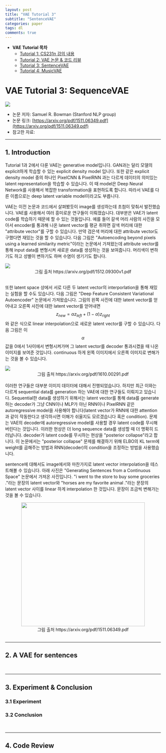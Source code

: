 ```yaml
---
layout: post
title: "VAE Tutorial 3"
subtitle: "SentenceVAE"
categories: paper
tags: dl
comments: true
---
```


* **VAE Tutorial 목차**
	* [Tutorial 1: CS231n 강의 내용](https://dnddnjs.github.io/paper/2018/06/19/vae/) 
	* [Tutorial 2: VAE 논문 & 코드 리뷰](https://dnddnjs.github.io/paper/2018/06/20/vae2/)
	* [Tutorial 3: SentenceVAE](https://dnddnjs.github.io/paper/2018/06/21/vae3/)
	* [Tutorial 4: MusicVAE](https://dnddnjs.github.io/paper/2018/06/21/vae4/)



# VAE Tutorial 3: SequenceVAE

<img src="https://www.dropbox.com/s/hz7whkd5iv9n203/Screenshot%202018-06-21%2023.41.18.png?dl=1">

- 논문 저자: Samuel R. Bowman (Stanford NLP group)
- 논문 링크: [https://arxiv.org/pdf/1511.06349.pdf](https://arxiv.org/pdf/1511.06349.pdf)
- 참고한 자료: 

---

## 1. Introduction
Tutorial 1과 2에서 다룬 VAE는 generative model입니다. GAN과는 달리 모델의 explicit하게 학습할 수 있는 explicit density model 입니다. 또한 같은 explicit density model 중의 하나인 PixelCNN & PixelRNN 과는 다르게 데이터의 의미있는 latent representation을 학습할 수 있습니다. 이 때 model은 Deep Neural Network를 사용해서 복잡한 transformation을 표현하도록 합니다. 따라서 VAE를 다른 이름으로는 deep latent variable model이라고도 부릅니다. 

VAE는 이전 논문과 코드에서 살펴봤듯이 image를 생성하는데 초첨이 맞춰서 발전했습니다. VAE를 사용해서 여러 흥미로운 연구들이 이뤄졌습니다. 대부분은 VAE가 latent code를 학습하기 때문에 할 수 있는 것들입니다. 예를 들어 갈색 머리 사람의 사진을 모아서 encoder를 통과해 나온 latent vector를 평균 취하면 갈색 머리에 대한 "attribute vector"를 구할 수 있습니다. 만약 검은색 머리에 대한 attribute vector도 구했다면 재밌는 것을 할 수 있습니다. 다음 그림은 "Autoencoding beyond pixels using a learned similarity metric"이라는 논문에서 가져왔는데 attribute vector를 통해 input data를 변형시켜 새로운 data를 생성하는 것을 보여줍니다. 머리색이 변하기도 하고 성별이 변하기도 하며 수염이 생기기도 합니다. 

<img src="https://www.dropbox.com/s/5l4x0xu1kykpavw/Screenshot%202018-06-21%2014.43.53.png?dl=1">
<center>그림 출처 https://arxiv.org/pdf/1512.09300v1.pdf </center>

<br>

또한 latent space 상에서 서로 다른 두 latent vector의 interporlation을 통해 재밌는 실험을 할 수도 있습니다. 다음 그림은 "Deep Feature Consistent Variational Autoencoder" 논문에서 가져왔습니다. 그림의 왼쪽 사진에 대한 latent vector를 얻어내고 오른쪽 사진에 대한 latent vector를 얻어내면 $$z_{new} = \alpha z_{left} + (1-\alpha) z_{right}$$와 같은 식으로 linear interpolation으로 새로운 latent vector를 구할 수 있습니다. 다음 그림은 이 $$\alpha$$ 값을 0에서 1사이에서 변형시켜가며 그 latent vector를 decoder 통과시켰을 때 나온 이미지를 보여준 것입니다. continuous 하게 왼쪽 이미지에서 오른쪽 이미지로 변해가는 것을 볼 수 있습니다. 

<img src="https://www.dropbox.com/s/gp7xncdtri29ox7/Screenshot%202018-06-21%2015.21.02.png?dl=1">
<center>그림 출처 https://arxiv.org/pdf/1610.00291.pdf</center>

<br>
이러한 연구들은 대부분 이미지 데이터에 대해서 진행되었습니다. 하지만 최근 이와는 다르게 sequential data를 generation 하는 VAE에 대한 연구들도 이뤄지고 있습니다. Sequential한 data를 생성하기 위해서는 latent vector를 통해 data를 generate하는 decoder가 그냥 CNN이나 MLP가 아닌 RNN이나 PixelRNN 같은 autoregressive model을 사용해야 합니다(latent vector가 RNN에 대한 attention과 같이 작동한다고 생각하시면 이해가 쉬울지도 모르겠습니다 혹은 condition). 문제는 VAE의 decoder에 autoregressive model를 사용할 경우 latent code를 무시해버린다는 것입니다. 이러한 현상은 더 long sequence data를 생성할 때 더 명확히 드러납니다. decoder가 latent code를 무시하는 현상을 "posterior collapse"라고 합니다. 이 논문에서는 "posterior collapse" 문제를 해결하기 위해 ELBO의 KL term에 weight를 곱해주는 방법과 RNN(decoder)의 condition을 조정하는 방법을 사용했습니다. 


sentence에 대해서도 image에서와 마찬가지로 latent vector interpolation을 테스트해볼 수 있습니다. 아래 사진은 "Generating Sentences from a Continuous Space" 논문에서 가져온 사진입니다. "i went to the store to buy some groceries ."라는 문장의 latent vector와 "horses are my favorite animal ."라는 문장의 latent vector 사이를 linear 하게 interpolation 한 것입니다. 문장이 조금씩 변해가는 것을 볼 수 있습니다. 

<center><img src="https://www.dropbox.com/s/p8xoq9oq9edgg4m/Screenshot%202018-06-21%2018.11.17.png?dl=1" width="400px"></center>
<center>그림 출처 https://arxiv.org/pdf/1511.06349.pdf</center>

<br>

---
## 2. A VAE for sentences



<br>

---
## 3. Experiment & Conclusion
### 3.1 Experiment

### 3.2 Conclusion

<br>

---
## 4. Code Review
 